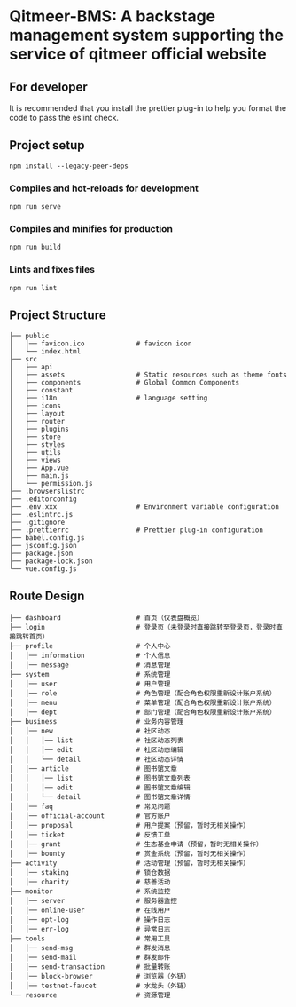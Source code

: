 # Qitmeer-BMS: A backstage management system supporting the service of qitmeer official website

## For developer

It is recommended that you install the prettier plug-in to help you format the code to pass the eslint check.

## Project setup

```shell
npm install --legacy-peer-deps
```

### Compiles and hot-reloads for development

```shell
npm run serve
```

### Compiles and minifies for production

```shell
npm run build
```

### Lints and fixes files

```shell
npm run lint
```


## Project Structure

```
├── public                      
│   │── favicon.ico             # favicon icon
│   └── index.html              
├── src                         
│   ├── api                     
│   ├── assets                  # Static resources such as theme fonts
│   ├── components              # Global Common Components
│   ├── constant
│   ├── i18n                    # language setting
│   ├── icons
│   ├── layout
│   ├── router
│   ├── plugins
│   ├── store
│   ├── styles
│   ├── utils 
│   ├── views
│   ├── App.vue
│   ├── main.js
│   └── permission.js
├── .browserslistrc             
├── .editorconfig
├── .env.xxx                    # Environment variable configuration
├── .eslintrc.js
├── .gitignore
├── .prettierrc                 # Prettier plug-in configuration
├── babel.config.js
├── jsconfig.json
├── package.json
├── package-lock.json
└── vue.config.js 
```

## Route Design

```
├── dashboard                   # 首页（仪表盘概览）
├── login                       # 登录页（未登录时直接跳转至登录页，登录时直接跳转首页）
├── profile                     # 个人中心
│   │── information             # 个人信息
│   │── message                 # 消息管理
├── system                      # 系统管理
│   │── user                    # 用户管理
│   │── role                    # 角色管理（配合角色权限重新设计账户系统）
│   │── menu                    # 菜单管理（配合角色权限重新设计账户系统）
│   │── dept                    # 部门管理（配合角色权限重新设计账户系统）
├── business                    # 业务内容管理
│   │── new                     # 社区动态
│   │   │── list                # 社区动态列表
│   │   │── edit                # 社区动态编辑
│   │   └── detail              # 社区动态详情
│   │── article                 # 图书馆文章
│   │   │── list                # 图书馆文章列表
│   │   │── edit                # 图书馆文章编辑
│   │   └── detail              # 图书馆文章详情
│   │── faq                     # 常见问题
│   │── official-account        # 官方账户
│   │── proposal                # 用户提案（预留，暂时无相关操作）
│   │── ticket                  # 反馈工单
│   │── grant                   # 生态基金申请（预留，暂时无相关操作）
│   │── bounty                  # 赏金系统（预留，暂时无相关操作）
├── activity                    # 活动管理（预留，暂时无相关操作）
│   │── staking                 # 锁仓数据
│   │── charity                 # 慈善活动
├── monitor                     # 系统监控
│   │── server                  # 服务器监控
│   │── online-user             # 在线用户
│   │── opt-log                 # 操作日志
│   │── err-log                 # 异常日志
├── tools                       # 常用工具
│   │── send-msg                # 群发消息
│   │── send-mail               # 群发邮件
│   │── send-transaction        # 批量转账
│   │── block-browser           # 浏览器（外链）
│   │── testnet-faucet          # 水龙头（外链）
└── resource                    # 资源管理
```



